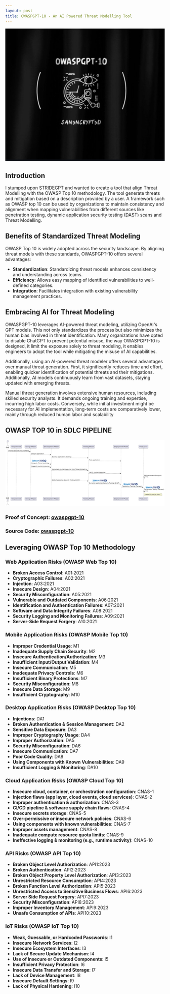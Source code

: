 ```yaml
---
layout: post
title: OWASPGPT-10 - An AI Powered Threat Modelling Tool
---
```

![](/images/2023-12-15-owasp/0.png)


## Introduction

I stumped upon STRIDEGPT and wanted to create a tool that align Threat Modelling with the OWASP Top 10 methodology. The tool generate threats and mitigation based on a description provided by a user. A framework such as OWASP top 10 can be used by organizations to maintain consistency and alignment when mapping vulnerabilities from different sources like penetration testing, dynamic application security testing (DAST) scans and Threat Modelling.


## Benefits of Standardized Threat Modeling

OWASP Top 10 is widely adopted across the security landscape. By aligning threat models with these standards, OWASPGPT-10 offers several advantages:
- **Standardization**: Standardizing threat models enhances consistency and understanding across teams.
- **Efficiency**: Allows easy mapping of identified vulnerabilities to well-defined categories.
- **Integration**: Facilitates integration with existing vulnerability management practices.

## Embracing AI for Threat Modeling

OWASPGPT-10 leverages AI-powered threat modeling, utilizing OpenAI's GPT models. This not only standardizes the process but also minimizes the human bias involved in threat identification. Many organizations have opted to disable ChatGPT to prevent potential misuse, the way OWASPGPT-10 is designed, it limit the  exposure solely to threat modeling, it enables engineers to adopt the tool while mitigating the misuse of AI capabilities.

Additionally, using an AI-powered threat modeler offers several advantages over manual threat generation. First, it significantly reduces time and effort, enabling quicker identification of potential threats and their mitigations. Additionally, AI models continuously learn from vast datasets, staying updated with emerging threats.

Manual threat generation involves extensive human resources, including skilled security analysts. It demands ongoing training and expertise, incurring high labor costs. Conversely, while initial investment might be necessary for AI implementation, long-term costs are comparatively lower, mainly through reduced human labor and scalability

## OWASP TOP 10 in SDLC PIPELINE

![](/images/2023-12-15-owasp/2.png)



### Proof of Concept: [owaspgpt-10](https://owaspgpt-10.streamlit.app/)
### Source Code: [owaspgpt-10](https://github.com/san3ncrypt3d/OWASPGPT-10)

## Leveraging OWASP Top 10 Methodology

### Web Application Risks (OWASP Web Top 10)

- **Broken Access Control**: A01:2021
- **Cryptographic Failures**: A02:2021
- **Injection**: A03:2021
- **Insecure Design**: A04:2021
- **Security Misconfiguration**: A05:2021
- **Vulnerable and Outdated Components**: A06:2021
- **Identification and Authentication Failures**: A07:2021
- **Software and Data Integrity Failures**: A08:2021
- **Security Logging and Monitoring Failures**: A09:2021
- **Server-Side Request Forgery**: A10:2021

### Mobile Application Risks (OWASP Mobile Top 10)

- **Improper Credential Usage**: M1
- **Inadequate Supply Chain Security**: M2
- **Insecure Authentication/Authorization**: M3
- **Insufficient Input/Output Validation**: M4
- **Insecure Communication**: M5
- **Inadequate Privacy Controls**: M6
- **Insufficient Binary Protections**: M7
- **Security Misconfiguration**: M8
- **Insecure Data Storage**: M9
- **Insufficient Cryptography**: M10

### Desktop Application Risks (OWASP Desktop Top 10)

- **Injections**: DA1
- **Broken Authentication & Session Management**: DA2
- **Sensitive Data Exposure**: DA3
- **Improper Cryptography Usage**: DA4
- **Improper Authorization**: DA5
- **Security Misconfiguration**: DA6
- **Insecure Communication**: DA7
- **Poor Code Quality**: DA8
- **Using Components with Known Vulnerabilities**: DA9
- **Insufficient Logging & Monitoring**: DA10

### Cloud Application Risks (OWASP Cloud Top 10)

- **Insecure cloud, container, or orchestration configuration**: CNAS-1
- **Injection flaws (app layer, cloud events, cloud services)**: CNAS-2
- **Improper authentication & authorization**: CNAS-3
- **CI/CD pipeline & software supply chain flaws**: CNAS-4
- **Insecure secrets storage**: CNAS-5
- **Over-permissive or insecure network policies**: CNAS-6
- **Using components with known vulnerabilities**: CNAS-7
- **Improper assets management**: CNAS-8
- **Inadequate compute resource quota limits**: CNAS-9
- **Ineffective logging & monitoring (e.g., runtime activity)**: CNAS-10

### API Risks (OWASP API Top 10)

- **Broken Object Level Authorization**: API1:2023
- **Broken Authentication**: API2:2023
- **Broken Object Property Level Authorization**: API3:2023
- **Unrestricted Resource Consumption**: API4:2023
- **Broken Function Level Authorization**: API5:2023
- **Unrestricted Access to Sensitive Business Flows**: API6:2023
- **Server Side Request Forgery**: API7:2023
- **Security Misconfiguration**: API8:2023
- **Improper Inventory Management**: API9:2023
- **Unsafe Consumption of APIs**: API10:2023

### IoT Risks (OWASP IoT Top 10)

- **Weak, Guessable, or Hardcoded Passwords**: I1
- **Insecure Network Services**: I2
- **Insecure Ecosystem Interfaces**: I3
- **Lack of Secure Update Mechanism**: I4
- **Use of Insecure or Outdated Components**: I5
- **Insufficient Privacy Protection**: I6
- **Insecure Data Transfer and Storage**: I7
- **Lack of Device Management**: I8
- **Insecure Default Settings**: I9
- **Lack of Physical Hardening**: I10


